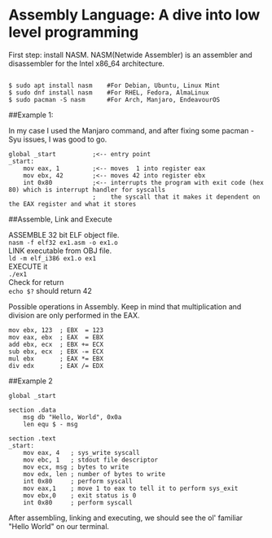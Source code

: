 # Assembly Language: A dive into low level programming

First step: install NASM. NASM(Netwide Assembler) is an assembler and disassembler for the Intel x86_64 architecture.<br/>

```Ezoic

$ sudo apt install nasm    #For Debian, Ubuntu, Linux Mint
$ sudo dnf install nasm    #For RHEL, Fedora, AlmaLinux
$ sudo pacman -S nasm      #For Arch, Manjaro, EndeavourOS
```

##Example 1:

In my case I used the Manjaro command, and after fixing some pacman -Syu issues, I was good to go.<br/>

```Assembly
global _start          ;<-- entry point
_start:
    mov eax, 1         ;<-- moves  1 into register eax
    mov ebx, 42        ;<-- moves 42 into register ebx
    int 0x80           ;<-- interrupts the program with exit code (hex 80) which is interrupt handler for syscalls
                       ;    the syscall that it makes it dependent on the EAX register and what it stores
```

##Assemble, Link and Execute<br/>

ASSEMBLE 32 bit ELF object file. <br />
`nasm -f elf32 ex1.asm -o ex1.o` <br />
LINK executable from OBJ file. <br />
`ld -m elf_i386 ex1.o ex1` <br />
EXECUTE it <br />
`./ex1` <br />
Check for return <br />
`echo $?` should return 42 <br />

Possible operations in Assembly. Keep in mind that multiplication and division are only performed in the EAX.<br/>

```assembly
mov ebx, 123  ; EBX  = 123
mov eax, ebx  ; EAX  = EBX
add ebx, ecx  ; EBX += ECX
sub ebx, ecx  ; EBX -= ECX
mul ebx       ; EAX *= EBX
div edx       ; EAX /= EDX
```

##Example 2<br/>

```assembly
global _start

section .data
    msg db "Hello, World", 0x0a
    len equ $ - msg

section .text
_start:
    mov eax, 4   ; sys_write syscall
    mov ebc, 1   ; stdout file descriptor
    mov ecx, msg ; bytes to write
    mov edx, len ; number of bytes to write
    int 0x80     ; perform syscall
    mov eax,1    ; move 1 to eax to tell it to perform sys_exit
    mov ebx,0    ; exit status is 0
    int 0x80     ; perform syscall
```
After assembling, linking and executing, we should see the ol' familiar "Hello World" on our terminal.<br/>